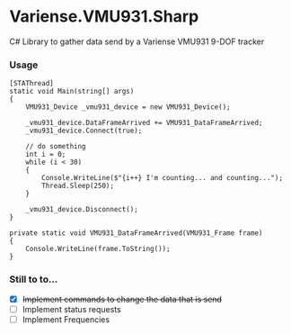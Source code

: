 # Variense.VMU931.Sharp
C# Library to gather data send by a Variense VMU931 9-DOF tracker

### Usage

```
[STAThread]
static void Main(string[] args)
{
    VMU931_Device _vmu931_device = new VMU931_Device();

    _vmu931_device.DataFrameArrived += VMU931_DataFrameArrived;
    _vmu931_device.Connect(true);

    // do something 
    int i = 0;
    while (i < 30)
    {
        Console.WriteLine($"{i++} I'm counting... and counting...");
        Thread.Sleep(250);
    }

    _vmu931_device.Disconnect();
}

private static void VMU931_DataFrameArrived(VMU931_Frame frame)
{
    Console.WriteLine(frame.ToString());
}
```

### Still to to...

- [x] ~~Implement commands to change the data that is send~~
- [ ] Implement status requests
- [ ] Implement Frequencies
